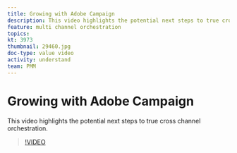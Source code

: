 ```yaml
---
title: Growing with Adobe Campaign
description: This video highlights the potential next steps to true cross channel orchestration.
feature: multi channel orchestration
topics: 
kt: 3973
thumbnail: 29460.jpg
doc-type: value video
activity: understand
team: PMM
---
```


# Growing with Adobe Campaign

This video highlights the potential next steps to true cross channel orchestration.

>[!VIDEO](https://video.tv.adobe.com/v/29460?quality=12)
